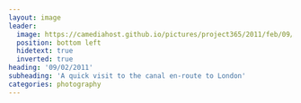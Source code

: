 ```yaml
---
layout: image
leader:
  image: https://camediahost.github.io/pictures/project365/2011/feb/09/090211.jpg
  position: bottom left
  hidetext: true
  inverted: true
heading: '09/02/2011'
subheading: 'A quick visit to the canal en-route to London'
categories: photography
---
```

